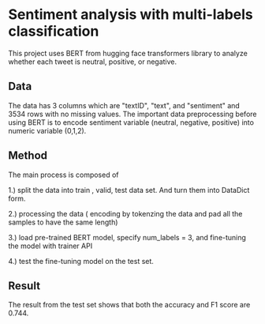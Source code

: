 # Sentiment analysis with multi-labels classification
This project uses BERT from hugging face transformers library to analyze whether each tweet is neutral, positive, or negative.

## Data
The data has 3 columns which are "textID", "text", and "sentiment" and 3534 rows with no missing values. The important data preprocessing before using BERT is to encode sentiment variable (neutral, negative, positive) into numeric variable (0,1,2).

## Method
The main process is composed of 

1.) split the data into train , valid, test data set. And turn them into DataDict form. 

2.) processing the data ( encoding by tokenzing the data and pad all the samples to have the same length) 

3.) load pre-trained BERT model, specify num_labels = 3, and fine-tuning the model with trainer API

4.) test the fine-tuning model on the test set. 

## Result
The result from the test set shows that both the accuracy and F1 score are 0.744.

